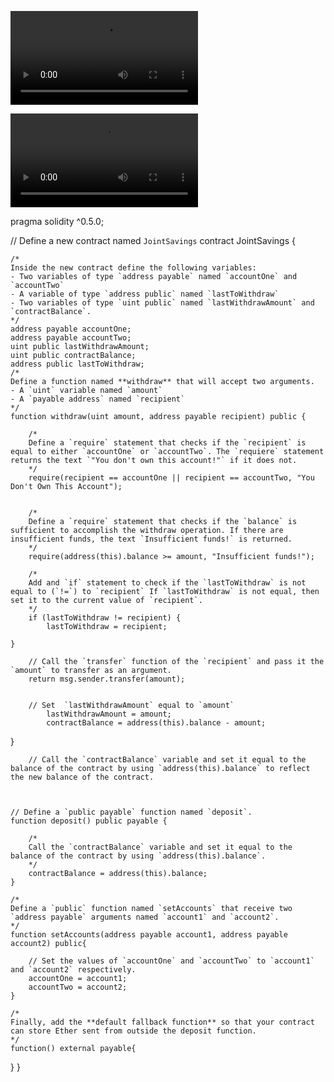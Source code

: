 ![final](https://github.com/LucasBucks/Module_20_Challenge_Folder/blob/main/Final_Recording.mov)

![transact](https://github.com/LucasBucks/Module_20_Challenge_Folder/blob/main/Transact_Recording.mov)

pragma solidity ^0.5.0;

// Define a new contract named `JointSavings`
contract JointSavings {

    /*
    Inside the new contract define the following variables:
    - Two variables of type `address payable` named `accountOne` and `accountTwo`
    - A variable of type `address public` named `lastToWithdraw`
    - Two variables of type `uint public` named `lastWithdrawAmount` and `contractBalance`.
    */
    address payable accountOne;
    address payable accountTwo;
    uint public lastWithdrawAmount;
    uint public contractBalance;
    address public lastToWithdraw;
    /*
    Define a function named **withdraw** that will accept two arguments.
    - A `uint` variable named `amount`
    - A `payable address` named `recipient`
    */
    function withdraw(uint amount, address payable recipient) public {

        /*
        Define a `require` statement that checks if the `recipient` is equal to either `accountOne` or `accountTwo`. The `requiere` statement returns the text `"You don't own this account!"` if it does not.
        */
        require(recipient == accountOne || recipient == accountTwo, "You Don't Own This Account");
        

        /*
        Define a `require` statement that checks if the `balance` is sufficient to accomplish the withdraw operation. If there are insufficient funds, the text `Insufficient funds!` is returned.
        */
        require(address(this).balance >= amount, "Insufficient funds!");

        /*
        Add and `if` statement to check if the `lastToWithdraw` is not equal to (`!=`) to `recipient` If `lastToWithdraw` is not equal, then set it to the current value of `recipient`.
        */
        if (lastToWithdraw != recipient) {
            lastToWithdraw = recipient;

    }
        
        // Call the `transfer` function of the `recipient` and pass it the `amount` to transfer as an argument.
        return msg.sender.transfer(amount);
 

        // Set  `lastWithdrawAmount` equal to `amount`
            lastWithdrawAmount = amount;
            contractBalance = address(this).balance - amount;

 }

        // Call the `contractBalance` variable and set it equal to the balance of the contract by using `address(this).balance` to reflect the new balance of the contract.
        
    

    // Define a `public payable` function named `deposit`.
    function deposit() public payable {

        /*
        Call the `contractBalance` variable and set it equal to the balance of the contract by using `address(this).balance`.
        */
        contractBalance = address(this).balance;
    }

    /*
    Define a `public` function named `setAccounts` that receive two `address payable` arguments named `account1` and `account2`.
    */
    function setAccounts(address payable account1, address payable account2) public{

        // Set the values of `accountOne` and `accountTwo` to `account1` and `account2` respectively.
        accountOne = account1;
        accountTwo = account2;
    }

    /*
    Finally, add the **default fallback function** so that your contract can store Ether sent from outside the deposit function.
    */
    function() external payable{
 }
}
